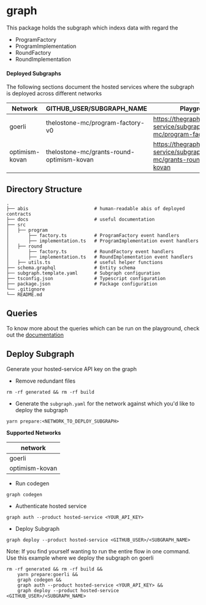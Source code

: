 # graph

This package holds the subgraph which indexs data with regard the 
- ProgramFactory
- ProgramImplementation
- RoundFactory
- RoundImplementation


#### Deployed Subgraphs

The following sections document the hosted services where the subgraph is deployed across different networks

| Network        | GITHUB_USER/SUBGRAPH_NAME                 | Playground                                                                             | Query                                                                             |
|----------------|-------------------------------------------|----------------------------------------------------------------------------------------|-----------------------------------------------------------------------------------|
| goerli         | thelostone-mc/program-factory-v0          | https://thegraph.com/hosted-service/subgraph/thelostone-mc/program-factory-v0          | https://api.thegraph.com/subgraphs/name/thelostone-mc/program-factory-v0          |
| optimism-kovan | thelostone-mc/grants-round-optimism-kovan | https://thegraph.com/hosted-service/subgraph/thelostone-mc/grants-round-optimism-kovan | https://api.thegraph.com/subgraphs/name/thelostone-mc/grants-round-optimism-kovan |

## Directory Structure

```
.
├── abis                        # human-readable abis of deployed contracts
├── docs                        # useful documentation 
├── src                         
│   ├── program                 
│       ├── factory.ts          # ProgramFactory event handlers
│       ├── implementation.ts   # ProgramImplementation event handlers
│   ├── round
│       ├── factory.ts          # RoundFactory event handlers
│       ├── implementation.ts   # RoundImplementation event handlers
│   ├── utils.ts                # useful helper functions
├── schema.graphql              # Entity schema
├── subgraph.template.yaml      # Subgraph configuration
├── tsconfig.json               # Typescript configuration 
├── package.json                # Package configuration
└── .gitignore
└── README.md
```

## Queries

To know more about the queries which can be run on the playground, check out the [documentation](docs/)


## Deploy Subgraph
Generate your hosted-service API key on the graph

- Remove redundant files
```shell
rm -rf generated && rm -rf build
```

- Generate the `subgraph.yaml` for the network against which you'd like to deploy the subgraph

```shell
yarn prepare:<NETWORK_TO_DEPLOY_SUBGRAPH>
```

**Supported Networks**

| network        |
|----------------|
| goerli         |
| optimism-kovan |


- Run codegen
```shell
graph codegen
```

- Authenticate hosted service
```shell
graph auth --product hosted-service <YOUR_API_KEY>
```

- Deploy Subgraph
```shell
graph deploy --product hosted-service <GITHUB_USER>/<SUBGRAPH_NAME>
```


Note: If you find yourself wanting to run the entire flow in one command.
Use this example where we deploy the subgraph on goerli

```shell
rm -rf generated && rm -rf build &&
    yarn prepare:goerli &&
    graph codegen &&
    graph auth --product hosted-service <YOUR_API_KEY> &&
    graph deploy --product hosted-service <GITHUB_USER>/<SUBGRAPH_NAME>
```